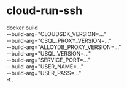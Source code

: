 # cloud-run-ssh

docker build \
--build-arg="CLOUDSDK_VERSION=..." \
--build-arg="CSQL_PROXY_VERSION=..." \
--build-arg="ALLOYDB_PROXY_VERSION=..." \
--build-arg="USQL_VERSION=..." \
--build-arg="SERVICE_PORT=..." \
--build-arg="USER_NAME=..." \
--build-arg="USER_PASS=..." \
-t  .
